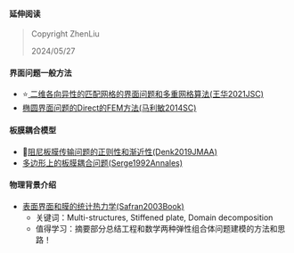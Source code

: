 #### 延伸阅读

> Copyright ZhenLiu
>
> 2024/05/27



#### 界面问题一般方法

- :star:<a href="pdf/Inter_二维各向异性的匹配网格的界面问题和多重网格算法_王华2021JSC.pdf" target="_blank"> 二维各向异性的匹配网格的界面问题和多重网格算法(王华2021JSC)</a>
- <a href="pdf/Inter_椭圆界面问题的Direct的FEM方法_马利敏2014SC.pdf" target="_blank">椭圆界面问题的Direct的FEM方法(马利敏2014SC)</a>



#### 板膜耦合模型

- 🌟<a href="pdf/Inter_阻尼板膜传输问题的正则性和渐近性_Denk2019.pdf" target="_blank">阻尼板膜传输问题的正则性和渐近性(Denk2019JMAA)</a>
- <a href="pdf/Inter_多边形上的板膜耦合问题_Serge1992Annales.pdf" target="_blank">多边形上的板膜耦合问题(Serge1992Annales)</a>





#### 物理背景介绍

- <a href="pdf/Comb_弹性组合结构中的增强板的区域分解方法(Frederic1993).pdf" target="_blank">表面界面和膜的统计热力学(Safran2003Book)</a>
  - 关键词：Multi-structures, Stiffened plate, Domain decomposition
  - 值得学习：摘要部分总结工程和数学两种弹性组合体问题建模的方法和思路！ 
